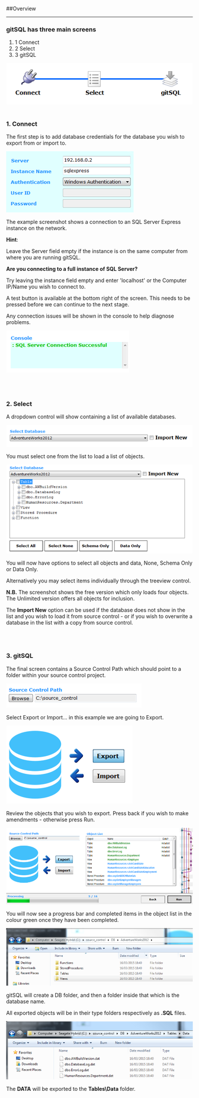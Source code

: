 ##Overview

---

### gitSQL has three main screens

 1. 1 Connect
 2. 2 Select
 3. 3 gitSQL  

![Stages](documents/assets/three_stages.PNG)
<br>
<br>

### 1. Connect
The first step is to add database credentials for the database you wish to export from or import to.  

![Credentials](documents/assets/conn1.PNG)

The example screenshot shows a connection to an SQL Server Express instance on the network.

__Hint__:

Leave the Server field empty if the instance is on the same computer from where you are running gitSQL.  

__Are you connecting to a full instance of SQL Server?__

Try leaving the instance  field empty and enter 'localhost' or the Computer IP/Name you wish to connect to.

A test button is available at the bottom right of the screen. This needs to be pressed before we can continue to the next stage.

Any connection issues will be shown in the console to help diagnose problems.

![Console](documents/assets/conn2.PNG)

<br>
<br>

### 2. Select
A dropdown control will show containing a list of available databases.

![DBList](documents/assets/select1.PNG)

You must select one from the list to load a list of objects.

![Objects](documents/assets/select2.PNG)

You will now have options to select all objects and data, None, Schema Only or Data Only.

Alternatively you may select items individually through the treeview control.

__N.B.__ The screenshot shows the free version which only loads four objects. The Unlimited version offers all objects for inclusion.

The __Import New__ option can be used if the database does not show in the list and you wish to load it from source control - or if you wish to overwrite a database in the list with a copy from source control.

<br><br>

### 3. gitSQL

The final screen contains a Source Control Path which should point to a folder within your source control project.

![SCPath](documents/assets/gitsql1.PNG)

Select Export or Import... in this example we are going to Export.

![Direction](documents/assets/gitsql2.PNG)

Review the objects that you wish to export. Press back if you wish to make amendments - otherwise press Run.

![Progress](documents/assets/gitsql4.PNG)

You will now see a progress bar and completed items in the object list in the colour green once they have been completed.

![OutputExample](documents/assets/outputexample.PNG)

gitSQL will create a DB folder, and then a folder inside that which is the database name.

All exported objects will be in their type folders respectively as __.SQL__ files.

![DataFIles](documents/assets/datafiles.PNG)

The __DATA__ will be exported to the __Tables\Data__ folder.
